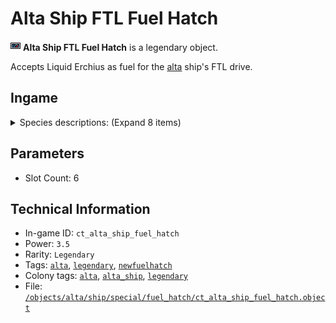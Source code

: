 # Alta Ship FTL Fuel Hatch

<img src="https://raw.githubusercontent.com/Ceterai/Enternia/main/objects/alta/ship/special/fuel_hatch/icon.png" alt="Alta Ship FTL Fuel Hatch icon" loading="lazy" height="16px" width="auto" /> **Alta Ship FTL Fuel Hatch** is a legendary object.

Accepts Liquid Erchius as fuel for the [alta](https://ceterai.github.io/MyEnternia/Wiki/Tags/Alta) ship's FTL drive.

## Ingame

<details markdown="1"><summary>Species descriptions: (Expand 8 items)</summary>

- Alta: A piece of acquired tech. Lets you power up the ship using erchius fuel.
- Apex: The FTL drive fuel hatch. Converts fuel into freedom.
- Avian: The FTL fuel hatch. Let's load it up and take to the stars!
- Floran: Fuel hatch for FTL drive. Let'ss fill it up!
- Glitch: Excited. This hatch fuels the FTL drive so that I may visit planets outside of this system.
- Human: The ship's fuel hatch. With fuel for the FTL drive I can explore outside this system.
- Hylotl: The humble FTL fuel hatch. Fuel is the lifeblood of exploration.
- Novakid: FTL fuel goes in here!

</details>

## Parameters

- Slot Count: 6

## Technical Information

- In-game ID: `ct_alta_ship_fuel_hatch`
- Power: `3.5`
- Rarity: `Legendary`
- Tags: [`alta`](https://ceterai.github.io/MyEnternia/Wiki/Tags/Alta), [`legendary`](https://ceterai.github.io/MyEnternia/Wiki/Tags/Legendary), [`newfuelhatch`](https://ceterai.github.io/MyEnternia/Wiki/Tags/Newfuelhatch)
- Colony tags: [`alta`](https://ceterai.github.io/MyEnternia/Wiki/Tags/Alta), [`alta_ship`](https://ceterai.github.io/MyEnternia/Wiki/Tags/AltaShip), [`legendary`](https://ceterai.github.io/MyEnternia/Wiki/Tags/Legendary)
- File: [`/objects/alta/ship/special/fuel_hatch/ct_alta_ship_fuel_hatch.object`](https://github.com/Ceterai/Enternia/blob/main/objects/alta/ship/special/fuel_hatch/ct_alta_ship_fuel_hatch.object)
